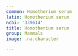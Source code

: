```yaml
---
common: Homotherium serum
latin: Homotherium serum
ncbi: '339614'
title: Homotherium serum
group: Mammals
image: .na.character

---
```

